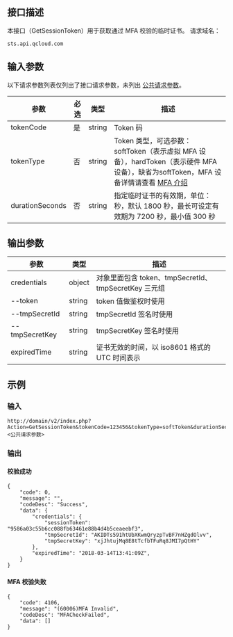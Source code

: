 ## 接口描述

本接口（GetSessionToken）用于获取通过 MFA 校验的临时证书。 
请求域名：

```
sts.api.qcloud.com
```

## 输入参数

以下请求参数列表仅列出了接口请求参数，未列出 [公共请求参数](http://tcecqpoc.fsphere.cn/document/api/213/6976)。

| 参数            | 必选 | 类型   | 描述                                                         |
| --------------- | ---- | ------ | ------------------------------------------------------------ |
| tokenCode       | 是   | string | Token 码                                                     |
| tokenType       | 否   | string | Token 类型，可选参数：softToken（表示虚拟 MFA 设备），hardToken（表示硬件 MFA设备），缺省为softToken，MFA 设备详情请查看 [MFA 介绍](http://tcecqpoc.fsphere.cn/document/product/378/8641) |
| durationSeconds | 否   | string | 指定临时证书的有效期，单位：秒，默认 1800 秒，最长可设定有效期为 7200 秒，最小值 300 秒 |

## 输出参数

| 参数           | 类型   | 描述                                                 |
| -------------- | ------ | ---------------------------------------------------- |
| credentials    | object | 对象里面包含 token、tmpSecretId、tmpSecretKey 三元组 |
| --token        | string | token 值做鉴权时使用                                 |
| --tmpSecretId  | string | tmpSecretId 签名时使用                               |
| --tmpSecretKey | string | tmpSecretKey 签名时使用                              |
| expiredTime    | string | 证书无效的时间，以 iso8601 格式的 UTC 时间表示       |

## 示例

### 输入

```
http://domain/v2/index.php?Action=GetSessionToken&tokenCode=123456&tokenType=softToken&durationSeconds=1800&<公共请求参数>
```

### 输出

#### 校验成功

```
{
    "code": 0,
    "message": "",
    "codeDesc": "Success",
    "data": {
        "credentials": {
            "sessionToken": "9586a03c55b6cc088fb63461e88b4d4b5ceaeebf3",
            "tmpSecretId": "AKIDTs591htUbXKwmQryzpTvBF7nHZgdOlvv",
            "tmpSecretKey": "xjJhtujMq8E8tTcfbTFuRq8JMI7pQtHY"
        },
        "expiredTime": "2018-03-14T13:41:09Z",    
    }
}
```

#### MFA 校验失败

```
{
    "code": 4106,
    "message": "(60006)MFA Invalid",
    "codeDesc": "MFACheckFailed",
    "data": []
}
```




